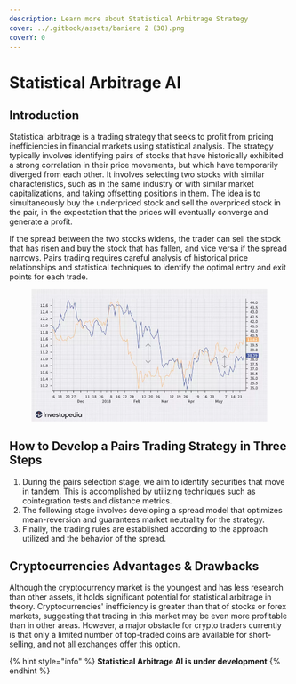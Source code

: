```yaml
---
description: Learn more about Statistical Arbitrage Strategy
cover: ../.gitbook/assets/baniere 2 (30).png
coverY: 0
---
```


# Statistical Arbitrage AI

## Introduction

Statistical arbitrage is a trading strategy that seeks to profit from pricing inefficiencies in financial markets using statistical analysis. The strategy typically involves identifying pairs of stocks that have historically exhibited a strong correlation in their price movements, but which have temporarily diverged from each other. It involves selecting two stocks with similar characteristics, such as in the same industry or with similar market capitalizations, and taking offsetting positions in them. The idea is to simultaneously buy the underpriced stock and sell the overpriced stock in the pair, in the expectation that the prices will eventually converge and generate a profit.

If the spread between the two stocks widens, the trader can sell the stock that has risen and buy the stock that has fallen, and vice versa if the spread narrows. Pairs trading requires careful analysis of historical price relationships and statistical techniques to identify the optimal entry and exit points for each trade.

<figure><img src="../.gitbook/assets/image (4).png" alt=""><figcaption></figcaption></figure>

## How to Develop a Pairs Trading Strategy in Three Steps

1. During the pairs selection stage, we aim to identify securities that move in tandem. This is accomplished by utilizing techniques such as cointegration tests and distance metrics.
2. The following stage involves developing a spread model that optimizes mean-reversion and guarantees market neutrality for the strategy.
3. Finally, the trading rules are established according to the approach utilized and the behavior of the spread.

## Cryptocurrencies Advantages & Drawbacks

Although the cryptocurrency market is the youngest and has less research than other assets, it holds significant potential for statistical arbitrage in theory. Cryptocurrencies' inefficiency is greater than that of stocks or forex markets, suggesting that trading in this market may be even more profitable than in other areas. However, a major obstacle for crypto traders currently is that only a limited number of top-traded coins are available for short-selling, and not all exchanges offer this option.

{% hint style="info" %}
**Statistical Arbitrage AI is under development**
{% endhint %}
